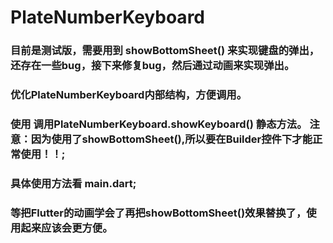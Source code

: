 # PlateNumberKeyboard

### 目前是测试版，需要用到 showBottomSheet() 来实现键盘的弹出，还存在一些bug，接下来修复bug，然后通过动画来实现弹出。

### 优化PlateNumberKeyboard内部结构，方便调用。

### 使用 调用PlateNumberKeyboard.showKeyboard() 静态方法。 注意：因为使用了showBottomSheet(),所以要在Builder控件下才能正常使用！！;

### 具体使用方法看 main.dart;

### 等把Flutter的动画学会了再把showBottomSheet()效果替换了，使用起来应该会更方便。